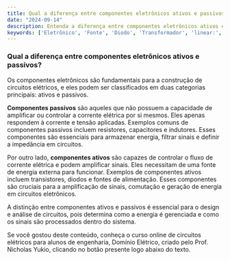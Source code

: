```yaml
---
title: Qual a diferença entre componentes eletrônicos ativos e passivos?
date: "2024-09-14"
description: Entenda a diferença entre componentes eletrônicos ativos e passivos no contexto de circuitos elétricos.
keywords: ['Eletrônico', 'Fonte', 'Diodo', 'Transformador', 'linear:', 'Ativo', 'Indutor']
---
```


### Qual a diferença entre componentes eletrônicos ativos e passivos?

Os componentes eletrônicos são fundamentais para a construção de circuitos elétricos, e eles podem ser classificados em duas categorias principais: ativos e passivos. 

**Componentes passivos** são aqueles que não possuem a capacidade de amplificar ou controlar a corrente elétrica por si mesmos. Eles apenas respondem à corrente e tensão aplicadas. Exemplos comuns de componentes passivos incluem resistores, capacitores e indutores. Esses componentes são essenciais para armazenar energia, filtrar sinais e definir a impedância em circuitos.

Por outro lado, **componentes ativos** são capazes de controlar o fluxo de corrente elétrica e podem amplificar sinais. Eles necessitam de uma fonte de energia externa para funcionar. Exemplos de componentes ativos incluem transistores, diodos e fontes de alimentação. Esses componentes são cruciais para a amplificação de sinais, comutação e geração de energia em circuitos eletrônicos.

A distinção entre componentes ativos e passivos é essencial para o design e análise de circuitos, pois determina como a energia é gerenciada e como os sinais são processados dentro do sistema.

Se você gostou deste conteúdo, conheça o curso online de circuitos elétricos para alunos de engenharia, Domínio Elétrico, criado pelo Prof. Nicholas Yukio, clicando no botão presente logo abaixo do texto.